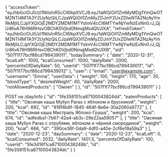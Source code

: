 {
"accessToken": "eyJhbGciOiJIUzI1NiIsInR5cCI6IkpXVCJ9.eyJ1aWQiOiI1ZmMyMDg1YmQwOTM2NTI4MTA3Y2UyNzQiLCJzaWQiOiI1ZmMyZDJmY2UxZDIwNTA2NzAyYmRkMjIiLCJpYXQiOjE2MDY2MDM1MTYsImV4cCI6MTYwNjYwNzExNn0.rJ_QjU4KvA76H96RHsvOBChK0Vjbd0NmqjMxdQVJIXA",
"refreshToken": "eyJhbGciOiJIUzI1NiIsInR5cCI6IkpXVCJ9.eyJ1aWQiOiI1ZmMyMDg1YmQwOTM2NTI4MTA3Y2UyNzQiLCJzaWQiOiI1ZmMyZDJmY2UxZDIwNTA2NzAyYmRkMjIiLCJpYXQiOjE2MDY2MDM1MTYsImV4cCI6MTYwNjYwNzExNn0.rJ_QjU4KvA76H96RHsvOBChK0Vjbd0NmqjMxdQVJIXB",
"sid": "507f1f77bcf86cd799439011",
"todaySummary": {
"date": "2020-12-31",
"kcalLeft": 1000,
"kcalConsumed": 1000,
"dailyRate": 2000,
"percentsOfDailyRate": 50,
"userId": "507f1f77bcf86cd799439011",
"id": "507f1f77bcf86cd799439012"
},
"user": {
"email": "user@example.com",
"username": "Emma",
"userData": {
"weight": 100,
"height": 170,
"age": 30,
"bloodType": 1,
"desiredWeight": 60,
"dailyRate": 2000,
"notAllowedProducts": [
"Омлет"
]
},
"id": "507f1f77bcf86cd799439011"
}
}

POST на /day/info
{
"id": "5fe358151ca87100043824dd",
"eatenProducts": [
{
"title": "Овсяная каша Myllyn Paras с яблоком и брусникой",
"weight": 200,
"kcal": 692,
"id": "818f6b6f-1845-464f-8e6e-30a2060a9772"
},
{
"title": "Овсяная каша Мистраль Яблоко-Груша",
"weight": 200,
"kcal": 674,
"id": "adfedba1-7b67-42a4-ab3c-29e22aa59057"
},
{
"title": "Овсяная каша Myllyn Paras с отрубями, яблоком и чёрной смородиной",
"weight": 200,
"kcal": 666,
"id": "390ce36f-0da9-4df0-a40e-2cf6e19a59a3"
}
],
"date": "2020-12-23",
"daySummary": {
"date": "2020-12-23",
"kcalLeft": 0,
"kcalConsumed": 2032,
"dailyRate": 1401.5,
"percentsOfDailyRate": 100,
"userId": "5fe3416f1ca871000438249b",
"id": "5fe358151ca87100043824dc"
}
}
